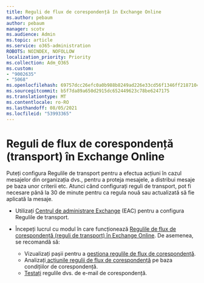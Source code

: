```yaml
---
title: Reguli de flux de corespondență în Exchange Online
ms.author: pebaum
author: pebaum
manager: scotv
ms.audience: Admin
ms.topic: article
ms.service: o365-administration
ROBOTS: NOINDEX, NOFOLLOW
localization_priority: Priority
ms.collection: Adm_O365
ms.custom:
- "9002635"
- "5068"
ms.openlocfilehash: 69757dcc26efc0a0b988b8249ad226e33cd56f1346ff21871042ecbaee24550a
ms.sourcegitcommit: b5f7da89a650d2915dc652449623c78be6247175
ms.translationtype: MT
ms.contentlocale: ro-RO
ms.lasthandoff: 08/05/2021
ms.locfileid: "53993365"
---
```

# <a name="mail-flow-transport-rules-in-exchange-online"></a>Reguli de flux de corespondență (transport) în Exchange Online

Puteți configura Regulile de transport pentru a efectua acțiuni în cazul mesajelor din organizația dvs., pentru a proteja mesajele, a distribui mesaje pe baza unor criterii etc. Atunci când configurați reguli de transport, pot fi necesare până la 30 de minute pentru ca regula nouă sau actualizată să fie aplicată la mesaje.

- Utilizați [Centrul de administrare Exchange](https://go.microsoft.com/fwlink/p/?linkid=834822) (EAC) pentru a configura Regulile de transport.

- Începeți lucrul cu modul în care funcționează [Regulile de flux de corespondență (reguli de transport) în Exchange Online](https://docs.microsoft.com/exchange/security-and-compliance/mail-flow-rules/mail-flow-rules). De asemenea, se recomandă să:

    - Vizualizați pașii pentru a [gestiona regulile de flux de corespondență](https://docs.microsoft.com/exchange/security-and-compliance/mail-flow-rules/manage-mail-flow-rules).
    - Analizați[ acțiunile regulii de flux de corespondență](https://docs.microsoft.com/exchange/security-and-compliance/mail-flow-rules/mail-flow-rule-actions) pe baza condițiilor de corespondență.
    - [Testați](https://docs.microsoft.com/exchange/security-and-compliance/mail-flow-rules/test-mail-flow-rules) regulile dvs. de e-mail de corespondență.
